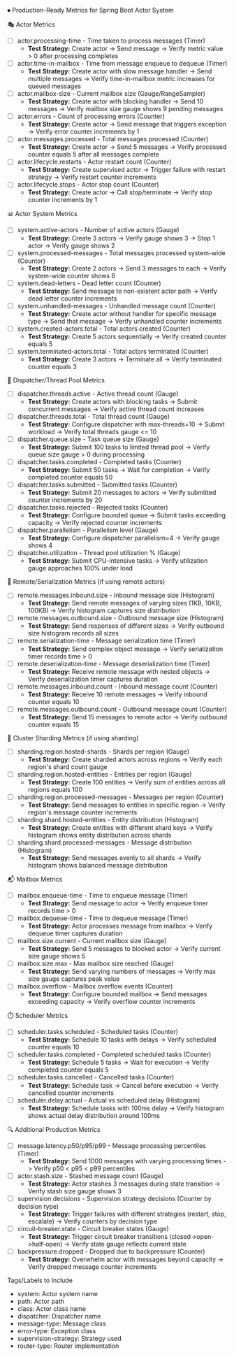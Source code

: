 ⏺ Production-Ready Metrics for Spring Boot Actor System

🎭 Actor Metrics

- [ ] actor.processing-time - Time taken to process messages (Timer)
  - **Test Strategy:** Create actor -> Send message -> Verify metric value > 0 after processing completes
- [ ] actor.time-in-mailbox - Time from message enqueue to dequeue (Timer)
  - **Test Strategy:** Create actor with slow message handler -> Send multiple messages -> Verify time-in-mailbox metric increases for queued messages
- [ ] actor.mailbox-size - Current mailbox size (Gauge/RangeSampler)
  - **Test Strategy:** Create actor with blocking handler -> Send 10 messages -> Verify mailbox size gauge shows 9 pending messages
- [ ] actor.errors - Count of processing errors (Counter)
  - **Test Strategy:** Create actor -> Send message that triggers exception -> Verify error counter increments by 1
- [ ] actor.messages.processed - Total messages processed (Counter)
  - **Test Strategy:** Create actor -> Send 5 messages -> Verify processed counter equals 5 after all messages complete
- [ ] actor.lifecycle.restarts - Actor restart count (Counter)
  - **Test Strategy:** Create supervised actor -> Trigger failure with restart strategy -> Verify restart counter increments
- [ ] actor.lifecycle.stops - Actor stop count (Counter)
  - **Test Strategy:** Create actor -> Call stop/terminate -> Verify stop counter increments by 1

📊 Actor System Metrics

- [ ] system.active-actors - Number of active actors (Gauge)
  - **Test Strategy:** Create 3 actors -> Verify gauge shows 3 -> Stop 1 actor -> Verify gauge shows 2
- [ ] system.processed-messages - Total messages processed system-wide (Counter)
  - **Test Strategy:** Create 2 actors -> Send 3 messages to each -> Verify system-wide counter shows 6
- [ ] system.dead-letters - Dead letter count (Counter)
  - **Test Strategy:** Send message to non-existent actor path -> Verify dead letter counter increments
- [ ] system.unhandled-messages - Unhandled message count (Counter)
  - **Test Strategy:** Create actor without handler for specific message type -> Send that message -> Verify unhandled counter increments
- [ ] system.created-actors.total - Total actors created (Counter)
  - **Test Strategy:** Create 5 actors sequentially -> Verify created counter equals 5
- [ ] system.terminated-actors.total - Total actors terminated (Counter)
  - **Test Strategy:** Create 3 actors -> Terminate all -> Verify terminated counter equals 3

🧵 Dispatcher/Thread Pool Metrics

- [ ] dispatcher.threads.active - Active thread count (Gauge)
  - **Test Strategy:** Create actors with blocking tasks -> Submit concurrent messages -> Verify active thread count increases
- [ ] dispatcher.threads.total - Total thread count (Gauge)
  - **Test Strategy:** Configure dispatcher with max-threads=10 -> Submit workload -> Verify total threads gauge <= 10
- [ ] dispatcher.queue.size - Task queue size (Gauge)
  - **Test Strategy:** Submit 100 tasks to limited thread pool -> Verify queue size gauge > 0 during processing
- [ ] dispatcher.tasks.completed - Completed tasks (Counter)
  - **Test Strategy:** Submit 50 tasks -> Wait for completion -> Verify completed counter equals 50
- [ ] dispatcher.tasks.submitted - Submitted tasks (Counter)
  - **Test Strategy:** Submit 20 messages to actors -> Verify submitted counter increments by 20
- [ ] dispatcher.tasks.rejected - Rejected tasks (Counter)
  - **Test Strategy:** Configure bounded queue -> Submit tasks exceeding capacity -> Verify rejected counter increments
- [ ] dispatcher.parallelism - Parallelism level (Gauge)
  - **Test Strategy:** Configure dispatcher parallelism=4 -> Verify gauge shows 4
- [ ] dispatcher.utilization - Thread pool utilization % (Gauge)
  - **Test Strategy:** Submit CPU-intensive tasks -> Verify utilization gauge approaches 100% under load

📡 Remote/Serialization Metrics (if using remote actors)

- [ ] remote.messages.inbound.size - Inbound message size (Histogram)
  - **Test Strategy:** Send remote messages of varying sizes (1KB, 10KB, 100KB) -> Verify histogram captures size distribution
- [ ] remote.messages.outbound.size - Outbound message size (Histogram)
  - **Test Strategy:** Send responses of different sizes -> Verify outbound size histogram records all sizes
- [ ] remote.serialization-time - Message serialization time (Timer)
  - **Test Strategy:** Send complex object message -> Verify serialization timer records time > 0
- [ ] remote.deserialization-time - Message deserialization time (Timer)
  - **Test Strategy:** Receive remote message with nested objects -> Verify deserialization timer captures duration
- [ ] remote.messages.inbound.count - Inbound message count (Counter)
  - **Test Strategy:** Receive 10 remote messages -> Verify inbound counter equals 10
- [ ] remote.messages.outbound.count - Outbound message count (Counter)
  - **Test Strategy:** Send 15 messages to remote actor -> Verify outbound counter equals 15

🏢 Cluster Sharding Metrics (if using sharding)

- [ ] sharding.region.hosted-shards - Shards per region (Gauge)
  - **Test Strategy:** Create sharded actors across regions -> Verify each region's shard count gauge
- [ ] sharding.region.hosted-entities - Entities per region (Gauge)
  - **Test Strategy:** Create 100 entities -> Verify sum of entities across all regions equals 100
- [ ] sharding.region.processed-messages - Messages per region (Counter)
  - **Test Strategy:** Send messages to entities in specific region -> Verify region's message counter increments
- [ ] sharding.shard.hosted-entities - Entity distribution (Histogram)
  - **Test Strategy:** Create entities with different shard keys -> Verify histogram shows entity distribution across shards
- [ ] sharding.shard.processed-messages - Message distribution (Histogram)
  - **Test Strategy:** Send messages evenly to all shards -> Verify histogram shows balanced message distribution

📬 Mailbox Metrics

- [ ] mailbox.enqueue-time - Time to enqueue message (Timer)
  - **Test Strategy:** Send message to actor -> Verify enqueue timer records time > 0
- [ ] mailbox.dequeue-time - Time to dequeue message (Timer)
  - **Test Strategy:** Actor processes message from mailbox -> Verify dequeue timer captures duration
- [ ] mailbox.size.current - Current mailbox size (Gauge)
  - **Test Strategy:** Send 5 messages to blocked actor -> Verify current size gauge shows 5
- [ ] mailbox.size.max - Max mailbox size reached (Gauge)
  - **Test Strategy:** Send varying numbers of messages -> Verify max size gauge captures peak value
- [ ] mailbox.overflow - Mailbox overflow events (Counter)
  - **Test Strategy:** Configure bounded mailbox -> Send messages exceeding capacity -> Verify overflow counter increments

⏱️ Scheduler Metrics

- [ ] scheduler.tasks.scheduled - Scheduled tasks (Counter)
  - **Test Strategy:** Schedule 10 tasks with delays -> Verify scheduled counter equals 10
- [ ] scheduler.tasks.completed - Completed scheduled tasks (Counter)
  - **Test Strategy:** Schedule 5 tasks -> Wait for execution -> Verify completed counter equals 5
- [ ] scheduler.tasks.cancelled - Cancelled tasks (Counter)
  - **Test Strategy:** Schedule task -> Cancel before execution -> Verify cancelled counter increments
- [ ] scheduler.delay.actual - Actual vs scheduled delay (Histogram)
  - **Test Strategy:** Schedule tasks with 100ms delay -> Verify histogram shows actual delay distribution around 100ms

🔍 Additional Production Metrics

- [ ] message.latency.p50/p95/p99 - Message processing percentiles (Timer)
  - **Test Strategy:** Send 1000 messages with varying processing times -> Verify p50 < p95 < p99 percentiles
- [ ] actor.stash.size - Stashed message count (Gauge)
  - **Test Strategy:** Actor stashes 3 messages during state transition -> Verify stash size gauge shows 3
- [ ] supervision.decisions - Supervision strategy decisions (Counter by decision type)
  - **Test Strategy:** Trigger failures with different strategies (restart, stop, escalate) -> Verify counters by decision type
- [ ] circuit-breaker.state - Circuit breaker states (Gauge)
  - **Test Strategy:** Trigger circuit breaker transitions (closed->open->half-open) -> Verify state gauge reflects current state
- [ ] backpressure.dropped - Dropped due to backpressure (Counter)
  - **Test Strategy:** Overwhelm actor with messages beyond capacity -> Verify dropped message counter increments

Tags/Labels to Include

- system: Actor system name
- path: Actor path
- class: Actor class name
- dispatcher: Dispatcher name
- message-type: Message class
- error-type: Exception class
- supervision-strategy: Strategy used
- router-type: Router implementation
